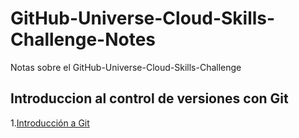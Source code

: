 # GitHub-Universe-Cloud-Skills-Challenge-Notes

Notas sobre el GitHub-Universe-Cloud-Skills-Challenge

## Introduccion al control de versiones con Git

1.<a href="./1 - Introduccion al control de versiones con Git/1 - Introduccion a git.md">Introducción a Git</a>
